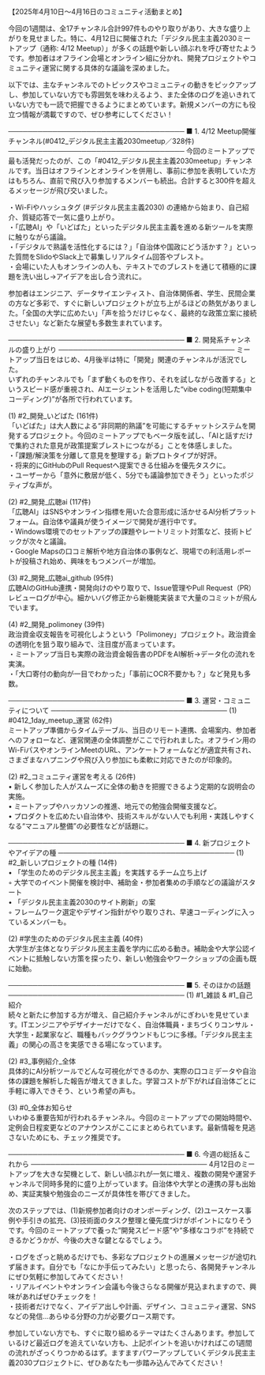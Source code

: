 【2025年4月10日～4月16日のコミュニティ活動まとめ】

今回の1週間は、全17チャンネル合計997件ものやり取りがあり、大きな盛り上がりを見せました。特に、4月12日に開催された「デジタル民主主義2030ミートアップ（通称: 4/12 Meetup）」が多くの話題や新しい顔ぶれを呼び寄せたようです。参加者はオフライン会場とオンライン組に分かれ、開発プロジェクトやコミュニティ運営に関する具体的な議論を深めました。

以下では、主なチャンネルでのトピックスやコミュニティの動きをピックアップし、参加していない方でも雰囲気を味わえるよう、また全体のログを追いきれていない方でも一読で把握できるようにまとめています。新規メンバーの方にも役立つ情報が満載ですので、ぜひ参考にしてください！

────────────────────────────────────
■ 1. 4/12 Meetup開催チャンネル(#0412_デジタル民主主義2030meetup／328件)
────────────────────────────────────
今回のミートアップで最も活発だったのが、この「#0412_デジタル民主主義2030meetup」チャンネルです。当日はオフラインとオンラインを併用し、事前に参加を表明していた方はもちろん、直前で飛び入り参加するメンバーも続出。合計すると300件を超えるメッセージが飛び交いました。

・Wi-Fiやハッシュタグ (#デジタル民主主義2030) の連絡から始まり、自己紹介、質疑応答で一気に盛り上がり。  
・「広聴AI」や「いどばた」といったデジタル民主主義を進める新ツールを実際に触りながら議論。  
・「デジタルで熟議を活性化するには？」「自治体や国政にどう活かす？」といった質問をSlidoやSlack上で募集しリアルタイム回答やブレスト。  
・会場にいた人もオンラインの人も、テキストでのブレストを通じて積極的に課題を洗い出し→アイデアを出し合う流れに。  

参加者はエンジニア、データサイエンティスト、自治体関係者、学生、民間企業の方など多彩で、すぐに新しいプロジェクトが立ち上がるほどの熱気がありました。「全国の大学に広めたい」「声を拾うだけじゃなく、最終的な政策立案に接続させたい」など新たな展望も多数生まれています。

────────────────────────────────────
■ 2. 開発系チャンネルの盛り上がり
────────────────────────────────────
ミートアップ当日をはじめ、4月後半は特に「開発」関連のチャンネルが活況でした。  
いずれのチャンネルでも「まず動くものを作り、それを試しながら改善する」というスピード感が重視され、AIエージェントを活用した“vibe coding(短期集中コーディング)”が各所で行われています。

(1) #2_開発_いどばた (161件)  
「いどばた」は大人数による“非同期的熟議”を可能にするチャットシステムを開発するプロジェクト。今回のミートアップでもベータ版を試し、「AIと話すだけで集約された意見が政策提案ブレストにつながる」ことを体感しました。  
・「課題/解決策を分離して意見を整理する」新プロトタイプが好評。  
・将来的にGitHubのPull Requestへ提案できる仕組みを優先タスクに。  
・ユーザーから「意外に敷居が低く、5分でも議論参加できそう」といったポジティブな声が。

(2) #2_開発_広聴ai (117件)  
「広聴AI」はSNSやオンライン指標を用いた合意形成に活かせるAI分析プラットフォーム。自治体や議員が使うイメージで開発が進行中です。  
・Windows環境でのセットアップの課題やレートリミット対策など、技術トピックが次々と議論。  
・Google Mapsの口コミ解析や地方自治体の事例など、現場での利活用レポートが投稿され始め、興味をもつメンバーが増加。  

(3) #2_開発_広聴ai_github (95件)  
広聴AIのGitHub連携・開発向けのやり取りで、Issue管理やPull Request（PR）レビューログが中心。細かいバグ修正から新機能実装まで大量のコミットが飛んでいます。  

(4) #2_開発_polimoney (39件)  
政治資金収支報告を可視化しようという「Polimoney」プロジェクト。政治資金の透明化を狙う取り組みで、注目度が高まっています。  
・ミートアップ当日も実際の政治資金報告書のPDFをAI解析→データ化の流れを実演。  
・「大口寄付の動向が一目でわかった」「事前にOCR不要かも？」など発見も多数。

────────────────────────────────────
■ 3. 運営・コミュニティについて
────────────────────────────────────
(1) #0412_1day_meetup_運営 (62件)  
ミートアップ準備からタイムテーブル、当日のリモート連携、会場案内、参加者へのフォローなど、運営関連の全体調整がここで行われました。オフライン用のWi-FiパスやオンラインMeetのURL、アンケートフォームなどが適宜共有され、さまざまなハプニングや飛び入り参加にも柔軟に対応できたのが印象的。

(2) #2_コミュニティ運営を考える (26件)  
• 新しく参加した人がスムーズに全体の動きを把握できるよう定期的な説明会の実施。  
• ミートアップやハッカソンの推進、地元での勉強会開催支援など。  
• プロダクトを広めたい自治体や、技術スキルがない人でも利用・実践しやすくなる“マニュアル整備”の必要性などが話題に。  

────────────────────────────────────
■ 4. 新プロジェクトやアイデアの種
────────────────────────────────────
(1) #2_新しいプロジェクトの種 (14件)  
• 「学生のためのデジタル民主主義」を実践するチーム立ち上げ  
    ◦ 大学でのイベント開催を検討中、補助金・参加者集めの手順などの議論がスタート  
• 「デジタル民主主義2030のサイト刷新」の案  
    ◦ フレームワーク選定やデザイン指針がやり取りされ、早速コーディングに入っているメンバーも。  

(2) #学生のためのデジタル民主主義 (40件)  
大学生が主体となりデジタル民主主義を学内に広める動き。補助金や大学公認イベントに抵触しない方策を探ったり、新しい勉強会やワークショップの企画も既に始動。  

────────────────────────────────────
■ 5. そのほかの話題
────────────────────────────────────
(1) #1_雑談 & #1_自己紹介  
続々と新たに参加する方が増え、自己紹介チャンネルがにぎわいを見せています。ITエンジニアやデザイナーだけでなく、自治体職員・まちづくりコンサル・大学生・起業家など、職種もバックグラウンドもじつに多様。「デジタル民主主義」の関心の高さを実感できる場になっています。

(2) #3_事例紹介_全体  
具体的にAI分析ツールでどんな可視化ができるのか、実際の口コミデータや自治体の課題を解析した報告が増えてきました。学習コストが下がれば自治体ごとに手軽に導入できそう、という希望の声も。

(3) #0_全体お知らせ  
いわゆる重要告知が行われるチャンネル。今回のミートアップでの開始時間や、定例会日程変更などのアナウンスがここにまとめられています。最新情報を見逃さないためにも、チェック推奨です。

────────────────────────────────────
■ 6. 今週の総括＆これから
────────────────────────────────────
4月12日のミートアップを大きな契機として、新しい顔ぶれが一気に増え、複数の開発や運営チャンネルで同時多発的に盛り上がっています。自治体や大学との連携の芽も出始め、実証実験や勉強会のニーズが具体性を帯びてきました。

次のステップでは、(1)新規参加者向けのオンボーディング、(2)ユースケース事例や手引きの拡充、(3)技術面のタスク整理と優先度づけがポイントになりそうです。今回のミートアップで養った“開発スピード感”や“多様なコラボ”を持続できるかどうかが、今後の大きな鍵となるでしょう。

・ログをざっと眺めるだけでも、多彩なプロジェクトの進展メッセージが途切れず届きます。自分でも「なにか手伝ってみたい」と思ったら、各開発チャンネルにぜひ気軽に参加してみてください！  
・リアルイベントやオンライン会議も今後さらなる開催が見込まれますので、興味があればぜひチェックを！  
・技術者だけでなく、アイデア出しや計画、デザイン、コミュニティ運営、SNSなどの発信…あらゆる分野の力が必要グロース期です。

参加していない方でも、すぐに取り組めるテーマはたくさんあります。参加しているけど最近ログを追えていない方も、上記ポイントを追いかければこの1週間の流れがざっくりつかめるはず。ますますパワーアップしていくデジタル民主主義2030プロジェクトに、ぜひあなたも一歩踏み込んでみてください！